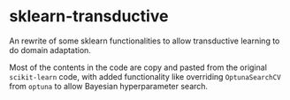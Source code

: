 # sklearn-transductive
An rewrite of some sklearn functionalities to allow transductive learning to do domain adaptation.

Most of the contents in the code are copy and pasted from the original `scikit-learn` code, with added functionality like overriding `OptunaSearchCV` from `optuna` to allow Bayesian hyperparameter search.
